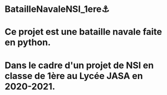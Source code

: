 # BatailleNavaleNSI_1ere⚓️
# Ce projet est une bataille navale faite en python.
# Dans le cadre d'un projet de NSI en classe de 1ère au Lycée JASA en 2020-2021.
